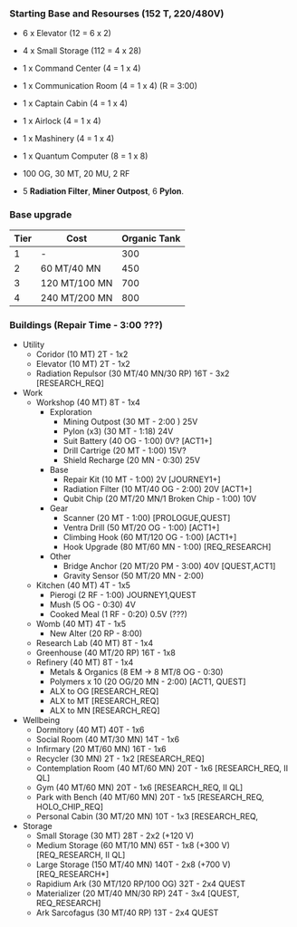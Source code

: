 ### Starting Base and Resourses (152 T, 220/480V)
- 6 x Elevator (12 = 6 x 2)
- 4 x Small Storage (112 = 4 x 28)
- 1 x Command Center (4 = 1 x 4)
- 1 x Communication Room (4 = 1 x 4) (R = 3:00)
- 1 x Captain Cabin (4 = 1 x 4)
- 1 x Airlock (4 = 1 x 4)
- 1 x Mashinery (4 = 1 x 4)
- 1 x Quantum Computer (8 = 1 x 8)

- 100 OG, 30 MT, 20 MU, 2 RF
- 5 __Radiation Filter__, __Miner Outpost__, 6 __Pylon__.

### Base upgrade
| Tier | Cost | Organic Tank |
| -----|------|--------------|
|  1   | -             | 300 |
|  2   | 60 MT/40 MN   | 450 |
|  3   | 120 MT/100 MN | 700 |
|  4   | 240 MT/200 MN | 800 |

### Buildings (Repair Time - 3:00 ???)
- Utility
  - Coridor (10 MT) 2T - 1x2
  - Elevator (10 MT) 2T - 1x2
  - Radiation Repulsor (30 MT/40 MN/30 RP) 16T - 3x2 [RESEARCH_REQ]
- Work
  - Workshop (40 MT) 8T - 1x4
    - Exploration
      - Mining Outpost (30 MT - 2:00 ) 25V
      - Pylon (x3) (30 MT - 1:18) 24V
      - Suit Battery (40 OG - 1:00) 0V? [ACT1+]
      - Drill Cartrige (20 MT - 1:00) 15V?
      - Shield Recharge (20 MN - 0:30) 25V
    - Base
      - Repair Kit (10 MT - 1:00) 2V [JOURNEY1+]
      - Radiation Filter (10 MT/40 OG - 2:00) 20V [ACT1+]
      - Qubit Chip (20 MT/20 MN/1 Broken Chip - 1:00) 10V
    - Gear
      - Scanner (20 MT - 1:00) [PROLOGUE,QUEST]
      - Ventra Drill (50 MT/20 OG - 1:00) [ACT1+]
      - Climbing Hook (60 MT/120 OG - 1:00) [ACT1+]
      - Hook Upgrade (80 MT/60 MN - 1:00) [REQ_RESEARCH]
    - Other
      - Bridge Anchor (20 MT/20 PM - 3:00) 40V [QUEST,ACT1]
      - Gravity Sensor (50 MT/20 MN - 2:00) 
  - Kitchen (40 MT) 4T - 1x5
    - Pierogi (2 RF - 1:00) JOURNEY1,QUEST
    - Mush (5 OG - 0:30) 4V
    - Cooked Meal (1 RF - 0:20) 0.5V (???)
  - Womb (40 MT) 4T - 1x5
    - New Alter (20 RP - 8:00)
  - Research Lab (40 MT) 8T - 1x4
  - Greenhouse (40 MT/20 RP) 16T - 1x8
  - Refinery (40 MT) 8T - 1x4
    - Metals & Organics (8 EM -> 8 MT/8 OG - 0:30)
    - Polymers x 10 (20 OG/20 MN - 2:00) [ACT1, QUEST]
    - ALX to OG [RESEARCH_REQ]
    - ALX to MT [RESEARCH_REQ]
    - ALX to MN [RESEARCH_REQ]
- Wellbeing
  - Dormitory (40 MT) 40T - 1x6
  - Social Room (40 MT/30 MN) 14T - 1x6
  - Infirmary (20 MT/60 MN) 16T - 1x6
  - Recycler (30 MN) 2T - 1x2 [RESEARCH_REQ]
  - Contemplation Room (40 MT/60 MN) 20T - 1x6 [RESEARCH_REQ, II QL]
  - Gym (40 MT/60 MN) 20T - 1x6 [RESEARCH_REQ, II QL]
  - Park with Bench (40 MT/60 MN) 20T - 1x5 [RESEARCH_REQ, HOLO_CHIP_REQ]
  - Personal Cabin (30 MT/20 MN) 10T - 1x3 [RESEARCH_REQ,
- Storage
  - Small Storage (30 MT) 28T - 2x2 (+120 V)
  - Medium Storage (60 MT/10 MN) 65T - 1x8 (+300 V) [REQ_RESEARCH, II QL]
  - Large Storage (150 MT/40 MN) 140T - 2x8 (+700 V) [REQ_RESEARCH*]
  - Rapidium Ark (30 MT/120 RP/100 OG) 32T - 2x4 QUEST
  - Materializer (20 MT/40 MN/30 RP) 24T - 3x4 [QUEST, REQ_RESEARCH]
  - Ark Sarcofagus (30 MT/40 RP) 13T - 2x4 QUEST

